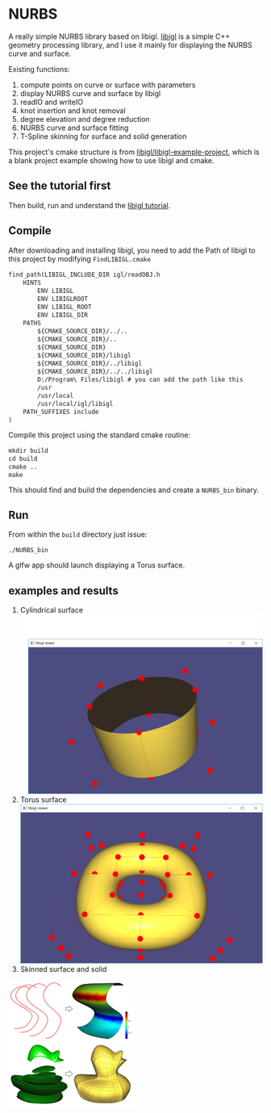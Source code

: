# NURBS
A really simple NURBS library based on libigl. [libigl](https://github.com/libigl/libigl/) is a simple C++ geometry processing library, and I use it mainly for displaying the NURBS curve and surface.

Existing functions:
1. compute points on curve or surface with parameters 
2. display NURBS curve and surface by libigl
3. readIO and writeIO 
4. knot insertion and knot removal
5. degree elevation and degree reduction
6. NURBS curve and surface fitting
7. T-Spline skinning for surface and solid generation


This project's cmake structure is from [libigl/libigl-example-project](https://github.com/libigl/libigl-example-project), which is a blank project example showing how to use libigl and cmake. 

## See the tutorial first

Then build, run and understand the [libigl
tutorial](http://libigl.github.io/libigl/tutorial/).

## Compile
After downloading and installing libigl, you need to add the Path of libigl to this project by modifying `FindLIBIGL.cmake`
```
find_path(LIBIGL_INCLUDE_DIR igl/readOBJ.h
    HINTS
        ENV LIBIGL
        ENV LIBIGLROOT
        ENV LIBIGL_ROOT
        ENV LIBIGL_DIR
    PATHS
        ${CMAKE_SOURCE_DIR}/../..
        ${CMAKE_SOURCE_DIR}/..
        ${CMAKE_SOURCE_DIR}
        ${CMAKE_SOURCE_DIR}/libigl
        ${CMAKE_SOURCE_DIR}/../libigl
        ${CMAKE_SOURCE_DIR}/../../libigl
        D:/Program\ Files/libigl # you can add the path like this
        /usr
        /usr/local
        /usr/local/igl/libigl
    PATH_SUFFIXES include
)

```
Compile this project using the standard cmake routine:

    mkdir build
    cd build
    cmake ..
    make

This should find and build the dependencies and create a `NURBS_bin` binary.

## Run

From within the `build` directory just issue:

    ./NURBS_bin

A glfw app should launch displaying a Torus surface.

## examples and results
1. Cylindrical surface
![cylinder.PNG](https://github.com/aijm/NURBS/blob/master/examples/cylinder.PNG)
2. Torus surface
![torus.PNG](https://github.com/aijm/NURBS/blob/master/examples/torus.PNG)
3. Skinned surface and solid

![representative_image.png](https://github.com/Hubury/TSpline/blob/master/out/representative_image.png)


